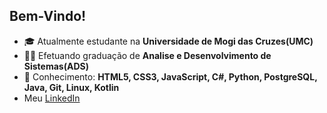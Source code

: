 ## Bem-Vindo!

- 🎓 Atualmente estudante na **Universidade de Mogi das Cruzes(UMC)**
- 👨‍🎓 Efetuando graduação de **Analise e Desenvolvimento de Sistemas(ADS)**
- 📕 Conhecimento: **HTML5, CSS3, JavaScript, C#, Python, PostgreSQL, Java, Git, Linux, Kotlin**
- Meu <a href="https://www.linkedin.com/in/lucas-santos-191577202/">LinkedIn</a>
